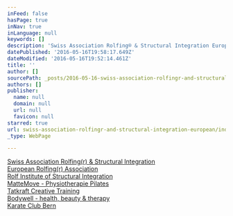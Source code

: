 ```yaml
---
inFeed: false
hasPage: true
inNav: true
inLanguage: null
keywords: []
description: 'Swiss Association Rolfing® & Structural Integration European Rolfing® Association Rolf Institute of Structural Integration MatteMove - Physiotherapie Pilates Tatkraft Creative Training Bodywell - health, beauty & therapy Karate Club Bern'
datePublished: '2016-05-16T19:58:17.649Z'
dateModified: '2016-05-16T19:52:14.461Z'
title: ''
author: []
sourcePath: _posts/2016-05-16-swiss-association-rolfingr-and-structural-integration-european.md
authors: []
publisher:
  name: null
  domain: null
  url: null
  favicon: null
starred: true
url: swiss-association-rolfingr-and-structural-integration-european/index.html
_type: WebPage

---
```

[Swiss Association Rolfing(r) & Structural Integration][0]  
[European Rolfing(r) Association][1]  
[Rolf Institute of Structural Integration][2]  
[MatteMove - Physiotherapie Pilates][3]  
[Tatkraft Creative Training][4]  
[Bodywell - health, beauty & therapy][5]  
[Karate Club Bern][6]

[0]: http://www.rolfing.ch/
[1]: http://www.rolfing.org/index.php?id=18&L=2
[2]: http://www.rolf.org/
[3]: http://www.mattemove.ch/
[4]: http://www.tatkraft-training.ch/index.php
[5]: http://www.body-well.ch/
[6]: http://www.karateclubbern.ch/kcb